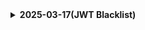 <details>
  <summary><b>2025-03-17(JWT Blacklist)</b></summary>

# JWT Blacklist with Redis

## Redis를 이용한 JWT Blacklist 구현 이유

1. **빠른 조회 속도**: Redis는 인메모리 데이터 저장소로, 디스크 기반 데이터베이스보다 훨씬 빠른 읽기/쓰기 속도를 제공.

2. **만료 시간 자동 관리**: Redis의 TTL(Time To Live) 기능을 활용하여 만료된 토큰을 자동으로 제거.

3. **분산 환경 지원**: Redis는 분산 시스템에서도 효과적으로 사용할 수 있어, 마이크로서비스 아키텍처에 적합.

4. **메모리 효율성**: 키-값 구조로 데이터를 저장하여 메모리를 효율적으로 사용.

## 구현 방법


## 장점

1. **즉각적인 토큰 무효화**: 사용자 로그아웃이나 보안 위협 감지 시 즉시 토큰을 무효화.

2. **유연한 관리**: 특정 토큰만 선별적으로 무효화할 수 있어 관리의 유연성이 높습니다.

3. **보안 강화**: 탈취된 토큰의 사용을 빠르게 차단하여 보안을 강화.

4. **확장성**: Redis의 분산 구조를 활용하여 시스템 확장이 용이.

## 단점

1. **추가 인프라 필요**: Redis 서버 구축 및 관리에 추가적인 리소스가 필요.

2. **복잡성 증가**: 시스템 아키텍처가 더 복잡해질 수 있음.

3. **네트워크 오버헤드**: 모든 요청마다 Redis를 조회해야 하므로 약간의 지연이 발생할 수 있음.

4. **데이터 일관성**: 분산 환경에서 데이터 동기화에 주의가 필요.

## 구현 시 고려사항

1. **만료 시간 설정**: JWT의 만료 시간과 일치하도록 Redis의 TTL을 설정해야 함.

2. **에러 처리**: Redis 연결 실패 등의 상황에 대한 적절한 에러 처리가 필요.

3. **성능 최적화**: 캐싱 전략을 활용하여 Redis 조회 횟수를 최소화할 수 있음.

4. **보안**: Redis 서버에 대한 적절한 보안 설정이 필요.


### 1. redis config 작성
```java
@Configuration
@EnableCaching
@Slf4j
public class RedisConfig {

    @Value("${spring.data.redis.host}")
    private String redisHost;

    @Value("${spring.data.redis.port}")
    private int redisPort;


    @Bean
    public RedisConnectionFactory redisConnectionFactory() {
        log.info("Redis 연결 설정: {}:{}", redisHost, redisPort);
        return new LettuceConnectionFactory(redisHost, redisPort);
    }

    @Bean
    public RedisTemplate<String, Object> redisTemplate() {
        RedisTemplate<String, Object> redisTemplate = new RedisTemplate<>();
        redisTemplate.setConnectionFactory(redisConnectionFactory());

        // 직렬화 설정 최적화
        redisTemplate.setKeySerializer(new StringRedisSerializer());
        redisTemplate.setValueSerializer(new GenericJackson2JsonRedisSerializer());
        redisTemplate.setHashKeySerializer(new StringRedisSerializer());
        redisTemplate.setHashValueSerializer(new GenericJackson2JsonRedisSerializer());

        // 기본 직렬화
        redisTemplate.setDefaultSerializer(new StringRedisSerializer());

        // 트랜잭션 지원 활성화
        redisTemplate.setEnableDefaultSerializer(true);
        
        return redisTemplate;
    }
}

```


### 2. BlacklistService 작성
```java
@Service
@Slf4j
@RequiredArgsConstructor
public class TokenBlacklistService {

    private final RedisTemplate<String, Object> redisTemplate;
    private final String BLACKLIST_PREFIX = "token:blacklist:";


    // 토큰 블랙리스트 추가
    public void addToBlacklist(String token, Date expirationTime) {
        try {
            long ttl = expirationTime.getTime() - System.currentTimeMillis();
            if (ttl > 0) {
                String tokenHash = DigestUtils.sha256Hex(token);
                String key = BLACKLIST_PREFIX + tokenHash;
                redisTemplate.opsForValue().set(key, "blacklisted", ttl, TimeUnit.MILLISECONDS);
                log.info("토큰이 블랙리스트에 추가되었습니다 토큰해쉬{}. 남은 시간: {}ms",tokenHash, ttl);
            } else {
                log.info("이미 만료된 토큰입니다. 블랙리스트에 추가하지 않습니다.");
            }
        } catch (Exception e) {
            log.error("토큰 블랙리스트 추가 중 오류 발생: {}", e.getMessage(), e);
        }
    }


    
    // 토큰 블랙리스트 확인
    public boolean isBlacklisted(String token) {
        try {
            String tokenHash = DigestUtils.sha256Hex(token);
            String key = BLACKLIST_PREFIX + tokenHash;
            boolean isBlacklisted = Boolean.TRUE.equals(redisTemplate.hasKey(key));
            if (isBlacklisted) {
                log.debug("토큰이 블랙리스트에 있습니다: {}", token.substring(0, 10));
            }
            return isBlacklisted;
        } catch (Exception e) {
            log.error("토큰 블랙리스트 확인 중 오류 발생: {}", e.getMessage(), e);
            return false;
        }
    }

}

```

### 3. 사용

```java
    // 블랙리스트 추가
    public void blacklistToken(String token) {
        try {
            Date expirationDate = getTokenExpiration(token);

            tokenBlacklistService.addToBlacklist(token, expirationDate);
            log.info("Blacklisted token: " + token.substring(0, 10));

        } catch ( Exception e ) {
            log.error("토큰 추가 오류: {}", e.getMessage());
        }
    }

    // 토큰 유효성 검증
    public boolean validateToken(String token) {
        try {
            if (tokenBlacklistService.isBlacklisted(token)) {
                log.warn("블랙리스트에 등록된 토큰입니다: {}", token.substring(0, 10));
                return false;
            }

            // 토큰 파싱 시도
            Jws<Claims> claims = Jwts.parserBuilder().setSigningKey(key).build().parseClaimsJws(token);

            // 만료 확인
            boolean isValid = !claims.getBody().getExpiration().before(new Date());
            if (isValid) {
                log.debug("유효한 토큰: {}, 사용자: {}", token.substring(0, 10), claims.getBody().getSubject());
            } else {
                log.warn("만료된 토큰: {}", token.substring(0, 10));
            }
            return isValid;
        } catch (ExpiredJwtException e) {
            log.warn("만료된 JWT 토큰: {}", e.getMessage());
            return false;
        } catch (UnsupportedJwtException e) {
            log.error("지원되지 않는 JWT 토큰: {}", e.getMessage());
            return false;
        } catch (MalformedJwtException e) {
            log.error("잘못된 형식의 JWT 토큰: {}", e.getMessage());
            return false;
        } catch (SignatureException e) {
            log.error("유효하지 않은 JWT 서명: {}", e.getMessage());
            return false;
        } catch (JwtException | IllegalArgumentException e) {
            log.error("잘못된 JWT 토큰: {}", e.getMessage());
            return false;
        }
    }

```

</details>